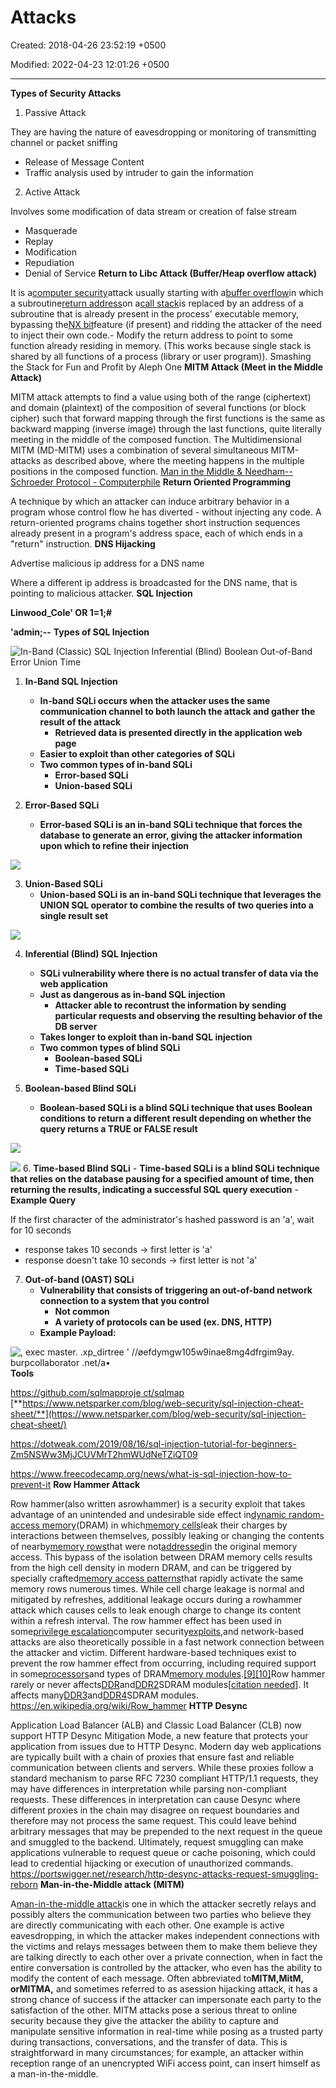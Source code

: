# Attacks

Created: 2018-04-26 23:52:19 +0500

Modified: 2022-04-23 12:01:26 +0500

---

**Types of Security Attacks**

1.  Passive Attack

They are having the nature of eavesdropping or monitoring of transmitting channel or packet sniffing
-   Release of Message Content
-   Traffic analysis used by intruder to gain the information

2.  Active Attack

Involves some modification of data stream or creation of false stream
-   Masquerade
-   Replay
-   Modification
-   Repudiation
-   Denial of Service
**Return to Libc Attack (Buffer/Heap overflow attack)**

It is a[computer security](https://en.wikipedia.org/wiki/Computer_security)attack usually starting with a[buffer overflow](https://en.wikipedia.org/wiki/Buffer_overflow)in which a subroutine[return address](https://en.wikipedia.org/wiki/Return_statement)on a[call stack](https://en.wikipedia.org/wiki/Call_stack)is replaced by an address of a subroutine that is already present in the process' executable memory, bypassing the[NX bit](https://en.wikipedia.org/wiki/NX_bit)feature (if present) and ridding the attacker of the need to inject their own code.-   Modify the return address to point to some function already residing in memory. (This works because single stack is shared by all functions of a process (library or user program)).
Smashing the Stack for Fun and Profit by Aleph One
**MITM Attack (Meet in the Middle Attack)**

MITM attack attempts to find a value using both of the range (ciphertext) and domain (plaintext) of the composition of several functions (or block cipher) such that forward mapping through the first functions is the same as backward mapping (inverse image) through the last functions, quite literally meeting in the middle of the composed function.
The Multidimensional MITM (MD-MITM) uses a combination of several simultaneous MITM-attacks as described above, where the meeting happens in the multiple positions in the composed function.
[Man in the Middle & Needham--Schroeder Protocol - Computerphile](https://youtu.be/EtpdLBeIaus)
**Return Oriented Programming**

A technique by which an attacker can induce arbitrary behavior in a program whose control flow he has diverted - without injecting any code. A return-oriented programs chains together short instruction sequences already present in a program's address space, each of which ends in a "return" instruction.
**DNS Hijacking**

Advertise malicious ip address for a DNS name

Where a different ip address is broadcasted for the DNS name, that is pointing to malicious attacker.
**SQL Injection**

**Linwood_Cole' OR 1=1;#**

**'admin;--**
**Types of SQL Injection**

![In-Band (Classic) SQL Injection Inferential (Blind) Boolean Out-of-Band Error Union Time ](media/Attacks-image1.jpeg)
1.  **In-Band SQL Injection**
    -   **In-band SQLi occurs when the attacker uses the same communication channel to both launch the attack and gather the result of the attack**
        -   **Retrieved data is presented directly in the application web page**
    -   **Easier to exploit than other categories of SQLi**
    -   **Two common types of in-band SQLi**
        -   **Error-based SQLi**
        -   **Union-based SQLi**

2.  **Error-Based SQLi**
    -   **Error-based SQLi is an in-band SQLi technique that forces the database to generate an error, giving the attacker information upon which to refine their injection**

![](media/Attacks-image2.jpg)

3.  **Union-Based SQLi**
    -   **Union-based SQLi is an in-band SQLi technique that leverages the UNION SQL operator to combine the results of two queries into a single result set**

![](media/Attacks-image3.jpg)

4.  **Inferential (Blind) SQL Injection**
    -   **SQLi vulnerability where there is no actual transfer of data via the web application**
    -   **Just as dangerous as in-band SQL injection**
        -   **Attacker able to recontrust the information by sending particular requests and observing the resulting behavior of the DB server**
    -   **Takes longer to exploit than in-band SQL injection**
    -   **Two common types of blind SQLi**
        -   **Boolean-based SQLi**
        -   **Time-based SQLi**

5.  **Boolean-based Blind SQLi**
    -   **Boolean-based SQLi is a blind SQLi technique that uses Boolean conditions to return a different result depending on whether the query returns a TRUE or FALSE result**

![](media/Attacks-image4.jpeg)

![](media/Attacks-image5.jpeg)
6.  **Time-based Blind SQLi**
    -   **Time-based SQLi is a blind SQLi technique that relies on the database pausing for a specified amount of time, then returning the results, indicating a successful SQL query execution**
    -   **Example Query**

If the first character of the administrator's hashed password is an 'a', wait for 10 seconds
-   response takes 10 seconds -> first letter is 'a'
-   response doesn't take 10 seconds -> first letter is not 'a'

7.  **Out-of-band (OAST) SQLi**
    -   **Vulnerability that consists of triggering an out-of-band network connection to a system that you control**
        -   **Not common**
        -   **A variety of protocols can be used (ex. DNS, HTTP)**
    -   **Example Payload:**

![, exec master. .xp_dirtree ' //øefdymgw105w9inae8mg4dfrgim9ay. burpcollaborator .net/a• ](media/Attacks-image6.jpg)
**Tools**

[https://github.com/sqlmapproje ct/sqlmap](https://github.com/sqlmapproje%20ct/sqlmap)
[**https://www.netsparker.com/blog/web-security/sql-injection-cheat-sheet/**](https://www.netsparker.com/blog/web-security/sql-injection-cheat-sheet/)

<https://dotweak.com/2019/08/16/sql-injection-tutorial-for-beginners-Zm5NSWw3MjJCUVMrT2hmWUdNeTZiQT09>

<https://www.freecodecamp.org/news/what-is-sql-injection-how-to-prevent-it>
**Row Hammer Attack**

Row hammer(also written asrowhammer) is a security exploit that takes advantage of an unintended and undesirable side effect in[dynamic random-access memory](https://en.wikipedia.org/wiki/Dynamic_random-access_memory)(DRAM) in which[memory cells](https://en.wikipedia.org/wiki/Memory_cell_(computing))leak their charges by interactions between themselves, possibly leaking or changing the contents of nearby[memory rows](https://en.wikipedia.org/wiki/Memory_row)that were not[addressed](https://en.wikipedia.org/wiki/Memory_address)in the original memory access. This bypass of the isolation between DRAM memory cells results from the high cell density in modern DRAM, and can be triggered by specially crafted[memory access patterns](https://en.wikipedia.org/wiki/Memory_access_pattern)that rapidly activate the same memory rows numerous times. While cell charge leakage is normal and mitigated by refreshes, additional leakage occurs during a rowhammer attack which causes cells to leak enough charge to change its content within a refresh interval.
The row hammer effect has been used in some[privilege escalation](https://en.wikipedia.org/wiki/Privilege_escalation)computer security[exploits](https://en.wikipedia.org/wiki/Exploit_(computer_security)),and network-based attacks are also theoretically possible in a fast network connection between the attacker and victim.
Different hardware-based techniques exist to prevent the row hammer effect from occurring, including required support in some[processors](https://en.wikipedia.org/wiki/Central_processing_unit)and types of DRAM[memory modules](https://en.wikipedia.org/wiki/Memory_module).[[9]](https://en.wikipedia.org/wiki/Row_hammer#cite_note-intel-d2s2e4-9)[[10]](https://en.wikipedia.org/wiki/Row_hammer#cite_note-memcon-net105-10)Row hammer rarely or never affects[DDR](https://en.wikipedia.org/wiki/DDR_SDRAM)and[DDR2](https://en.wikipedia.org/wiki/DDR2_SDRAM)SDRAM modules[[citation needed](https://en.wikipedia.org/wiki/Wikipedia:Citation_needed)]. It affects many[DDR3](https://en.wikipedia.org/wiki/DDR3_SDRAM)and[DDR4](https://en.wikipedia.org/wiki/DDR4_SDRAM)SDRAM modules.
<https://en.wikipedia.org/wiki/Row_hammer>
**HTTP Desync**

Application Load Balancer (ALB) and Classic Load Balancer (CLB) now support HTTP Desync Mitigation Mode, a new feature that protects your application from issues due to HTTP Desync. Modern day web applications are typically built with a chain of proxies that ensure fast and reliable communication between clients and servers. While these proxies follow a standard mechanism to parse RFC 7230 compliant HTTP/1.1 requests, they may have differences in interpretation while parsing non-compliant requests. These differences in interpretation can cause Desync where different proxies in the chain may disagree on request boundaries and therefore may not process the same request. This could leave behind arbitrary messages that may be prepended to the next request in the queue and smuggled to the backend. Ultimately, request smuggling can make applications vulnerable to request queue or cache poisoning, which could lead to credential hijacking or execution of unauthorized commands.
<https://portswigger.net/research/http-desync-attacks-request-smuggling-reborn>
**Man-in-the-Middle attack (MITM)**

A[man-in-the-middle attack](http://searchsecurity.techtarget.com/definition/man-in-the-middle-attack)is one in which the attacker secretly relays and possibly alters the communication between two parties who believe they are directly communicating with each other. One example is active eavesdropping, in which the attacker makes independent connections with the victims and relays messages between them to make them believe they are talking directly to each other over a private connection, when in fact the entire conversation is controlled by the attacker, who even has the ability to modify the content of each message. Often abbreviated to**MITM,MitM, orMITMA,** and sometimes referred to as asession hijacking attack, it has a strong chance of success if the attacker can impersonate each party to the satisfaction of the other. MITM attacks pose a serious threat to online security because they give the attacker the ability to capture and manipulate sensitive information in real-time while posing as a trusted party during transactions, conversations, and the transfer of data. This is straightforward in many circumstances; for example, an attacker within reception range of an unencrypted WiFi access point, can insert himself as a man-in-the-middle.
